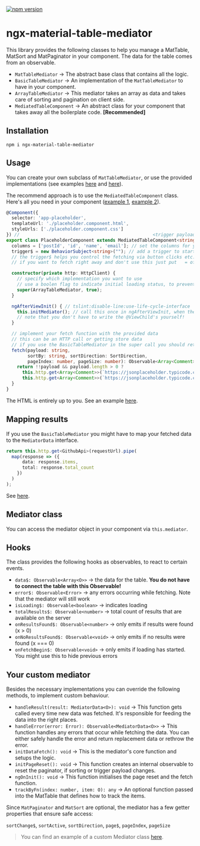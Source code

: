 [![npm version](https://badge.fury.io/js/ngx-material-table-mediator.svg)](https://badge.fury.io/js/ngx-material-table-mediator)

# ngx-material-table-mediator

This library provides the following classes to help you manage a MatTable, MatSort and MatPaginator in your component.
The data for the table comes from an observable.

* `MatTableMediator` → The abstract base class that contains all the logic.
* `BasicTableMediator` → An implementation of the `MatTableMediator` to have in your component.
* `ArrayTableMediator` → This mediator takes an array as data and takes care of sorting and pagination on client side.
* `MediatedTableComponent` → An abstract class for your component that takes away all the boilerplate code. **[Recommended]**

## Installation

```
npm i ngx-material-table-mediator
```

## Usage

You can create your own subclass of `MatTableMediator`, or use the provided implementations
(see examples [here](https://github.com/JanMalch/ngx-material-table-mediator/blob/master/src/app/git-hub/git-hub.basic-mediator.component.ts) 
and [here](https://github.com/JanMalch/ngx-material-table-mediator/blob/master/src/app/placeholder/placeholder.alternative.component.ts)).

The recommend approach is to use the `MediatedTableComponent` class. Here's all you need in your component 
([example 1](https://github.com/JanMalch/ngx-material-table-mediator/blob/master/src/app/placeholder/placeholder.component.ts),
[example 2](https://github.com/JanMalch/ngx-material-table-mediator/blob/master/src/app/git-hub/git-hub.component.ts)).

```typescript
@Component({
  selector: 'app-placeholder',
  templateUrl: './placeholder.component.html',
  styleUrls: ['./placeholder.component.css']
}) //                                                  <trigger payload, table data>
export class PlaceholderComponent extends MediatedTableComponent<string, Comment> {
  columns = ['postId', 'id', 'name', 'email']; // set the columns for your table
  trigger$ = new BehaviorSubject<string>(""); // add a trigger to start fetching the data
  // the trigger$ helps you control the fetching via button clicks etc.
  // if you want to fetch right away and don't use this just put   = of(undefined)

  constructor(private http: HttpClient) {
    // specify which implementation you want to use
    // use a boolen flag to indicate initial loading status, to prevent ExpressionChangedAfterItHasBeenCheckedError errors
    super(ArrayTableMediator, true);
  }

  ngAfterViewInit() { // tslint:disable-line:use-life-cycle-interface
    this.initMediator(); // call this once in ngAfterViewInit, when the @ViewChild's are available
    // note that you don't have to write the @ViewChild's yourself!
  }

  // implement your fetch function with the provided data
  // this can be an HTTP call or getting store data
  // if you use the BasicTableMediator in the super call you should return an Observable<MediatorData<Comment>>
  fetch(payload: string,
        sortBy: string, sortDirection: SortDirection,
        pageIndex: number, pageSize: number): Observable<Array<Comment>> {
    return !!payload && payload.length > 0 ?
      this.http.get<Array<Comment>>(`https://jsonplaceholder.typicode.com/comments?postId=${payload}`) :
      this.http.get<Array<Comment>>(`https://jsonplaceholder.typicode.com/comments`);
  }
}
```

The HTML is entirely up to you. See an example [here](https://github.com/JanMalch/ngx-material-table-mediator/blob/master/src/app/placeholder/placeholder.component.html).

## Mapping results

If you use the `BasicTableMediator` you might have to map your fetched data to the `MediatorData` interface.

```typescript
return this.http.get<GithubApi>(requestUrl).pipe(
  map(response => ({
      data: response.items,
      total: response.total_count
    })
  )
);
```

See [here](https://github.com/JanMalch/ngx-material-table-mediator/blob/master/src/app/git-hub/git-hub.component.ts#L38).

## Mediator class

You can access the mediator object in your component via `this.mediator`.

## Hooks

The class provides the following hooks as observables, to react to certain events.

- `data$: Observable<Array<O>>` → the data for the table. **You do not have to connect the table with this Observable!**
- `error$: Observable<Error>` → any errors occurring while fetching. Note that the mediator will still work
- `isLoading$: Observable<boolean>` → indicates loading
- `totalResults$: Observable<number>` → total count of results that are available on the server
- `onResultsFound$: Observable<number>` → only emits if results were found (x > 0)
- `onNoResultsFound$: Observable<void>` → only emits if no results were found (x === 0)
- `onFetchBegin$: Observable<void>` → only emits if loading has started. You might use this to hide previous errors

## Your custom mediator

Besides the necessary implementations you can override the following methods, to implement custom behaviour.

- `handleResult(result: MediatorData<O>): void` → This function gets called every time new data was fetched.
                                                   It's responsible for feeding the data into the right places.
- `handleError(error: Error): Observable<MediatorData<O>>` → This function handles any errors that occur while fetching the data.
                   You can either safely handle the error and return replacement data or rethrow the error.
- `initDataFetch(): void` → This is the mediator's core function and setups the logic.
- `initPageReset(): void` → This function creates an internal observable to reset the paginator, if sorting or trigger payload changes.
- `ngOnInit(): void` → This function initialises the page reset and the fetch function.
- `trackByFn(index: number, item: O): any` → An optional function passed into the MatTable that defines how to track the items.

Since `MatPaginator` and `MatSort` are optional, the mediator has a few getter properties that ensure safe access:

`sortChange$`, `sortActive`, `sortDirection`, `page$`, `pageIndex`, `pageSize`

>You can find an example of a custom Mediator class [here](https://github.com/JanMalch/ngx-material-table-mediator/blob/master/src/app/git-hub/git-hub.custom-mediator.component.ts).

